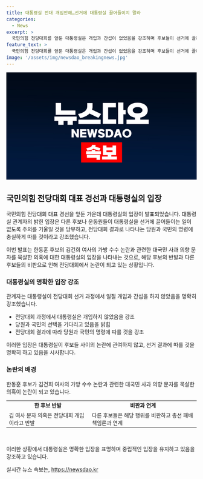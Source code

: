 ```yaml
---
title: 대통령실 전대 개입안해…선거에 대통령실 끌어들이지 말라
categories:
  - News
excerpt: >
  국민의힘 전당대회를 앞둔 대통령실은 개입과 간섭이 없었음을 강조하며 후보들이 선거에 끌려들이는 일이 없도록 주의를 당부했다. 또한, 당원과 국민의 선택을 기다리고 존중할 것이라고 강조했다. 이는 한동훈 후보의 김 여사 문자 무시 논란과 관련한 대통령실의 처음으로 행한 입장 밝힘이다. 해당 논란은 후보들 간 대립과 총선 책임론으로 번지고 있으며, 대통령실의 발언은 화제성을 불러일으킬 것으로 보인다.
feature_text: >
  국민의힘 전당대회를 앞둔 대통령실은 개입과 간섭이 없었음을 강조하며 후보들이 선거에 끌려들이는 일이 없도록 주의를 당부했다. 또한, 당원과 국민의 선택을 기다리고 존중할 것이라고 강조했다. 이는 한동훈 후보의 김 여사 문자 무시 논란과 관련한 대통령실의 처음으로 행한 입장 밝힘이다. 해당 논란은 후보들 간 대립과 총선 책임론으로 번지고 있으며, 대통령실의 발언은 화제성을 불러일으킬 것으로 보인다.
image: '/assets/img/newsdao_breakingnews.jpg'
---
```


<p><img src="/assets/img/newsdao_breakingnews.jpg" alt="flaretime 속보" /></p>

<h2 data-ke-size="size26">국민의힘 전당대회 대표 경선과 대통령실의 입장</h2>

<p>국민의힘 전당대회 대표 경선을 앞둔 가운데 대통령실의 입장이 발표되었습니다. 대통령실 관계자의 밝힌 입장은 다른 후보나 운동원들이 대통령실을 선거에 끌어들이는 일이 없도록 주의를 기울일 것을 당부하고, 전당대회 결과로 나타나는 당원과 국민의 명령에 충실하게 따를 것이라고 강조했습니다.</p>

<p data-ke-size="size16">이번 발표는 한동훈 후보의 김건희 여사의 가방 수수 논란과 관련한 대국민 사과 의향 문자를 묵살한 의혹에 대한 대통령실의 입장을 나타내는 것으로, 해당 후보의 반발과 다른 후보들의 비판으로 인해 전당대회에서 논란이 되고 있는 상황입니다.</p>

<h3><b>대통령실의 명확한 입장 강조</b></h3>

<p>관계자는 대통령실이 전당대회 선거 과정에서 일절 개입과 간섭을 하지 않았음을 명확히 강조했습니다.</p>

<ul>
    <li>전당대회 과정에서 대통령실은 개입하지 않았음을 강조</li>
    <li>당원과 국민의 선택을 기다리고 있음을 밝힘</li>
    <li>전당대회 결과에 따라 당원과 국민의 명령에 따를 것을 강조</li>
</ul>

<p data-ke-size="size16">이러한 입장은 대통령실이 후보들 사이의 논란에 관여하지 않고, 선거 결과에 따를 것을 명확히 하고 있음을 시사합니다.</p>

<h3><b>논란의 배경</b></h3>

<p>한동훈 후보가 김건희 여사의 가방 수수 논란과 관련한 대국민 사과 의향 문자를 묵살한 의혹이 논란이 되고 있습니다.</p>

<table>
    <tr>
        <td style="text-align: center; height: 17px;"><b>한 후보 반발</b></td>
        <td style="text-align: center; height: 17px;"><b>비판과 연계</b></td>
    </tr>
    <tr>
        <td>김 여사 문자 의혹은 전당대회 개입이라고 반발</td>
        <td>다른 후보들은 해당 행위를 비판하고 총선 패배 책임론과 연계</td>
    </tr>
</table>

<p data-ke-size="size16">&nbsp;</p>

<p>이러한 상황에서 대통령실은 명확한 입장을 표명하며 중립적인 입장을 유지하고 있음을 강조하고 있습니다.</p>
실시간 뉴스 속보는, <a href="https://newsdao.kr" rel="dofollow">https://newsdao.kr</a>



